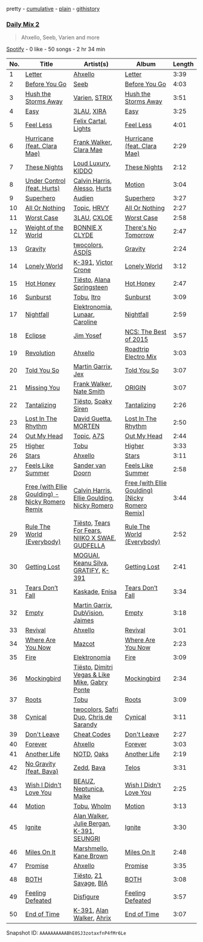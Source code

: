 pretty - [cumulative](/playlists/cumulative/37i9dQZF1E3aggHoBbHSXE.md) - [plain](/playlists/plain/37i9dQZF1E3aggHoBbHSXE) - [githistory](https://github.githistory.xyz/mdn522/spotify-playlist-archive/blob/main/playlists/plain/37i9dQZF1E3aggHoBbHSXE)

### [Daily Mix 2](https://open.spotify.com/playlist/37i9dQZF1E3aggHoBbHSXE)

> Ahxello, Seeb, Varien and more

[Spotify](https://open.spotify.com/user/spotify) - 0 like - 50 songs - 2 hr 34 min

| No. | Title | Artist(s) | Album | Length |
|---|---|---|---|---|
| 1 | [Letter](https://open.spotify.com/track/42ZubHMZ7galXbmbBbzT91) | [Ahxello](https://open.spotify.com/artist/3avjTKhr5ZAxRVGMDs9AeX) | [Letter](https://open.spotify.com/album/2Z97UjeiO5r2Jqld0ARekF) | 3:39 |
| 2 | [Before You Go](https://open.spotify.com/track/2PdR3pwyRy4sgGVfwDzApr) | [Seeb](https://open.spotify.com/artist/5iNrZmtVMtYev5M9yoWpEq) | [Before You Go](https://open.spotify.com/album/7MBLJ3i29vvsSxr2csVGlX) | 4:03 |
| 3 | [Hush the Storms Away](https://open.spotify.com/track/72KZe5MlKeMmUZNw0eIqJ2) | [Varien](https://open.spotify.com/artist/2g1JSu9UfRcQQYb3b03Km7), [STRIX](https://open.spotify.com/artist/1gex5Q4EtI0rByvzZHmUrO) | [Hush the Storms Away](https://open.spotify.com/album/6ChERXbsFq6MJtCvb1AZZe) | 3:51 |
| 4 | [Easy](https://open.spotify.com/track/6tOd448QY4mwJotfxQPgYR) | [3LAU](https://open.spotify.com/artist/4YLQaW1UU3mrVetC8gNkg5), [XIRA](https://open.spotify.com/artist/7CWqlWlNqgpEYr4vwcVzCJ) | [Easy](https://open.spotify.com/album/36G5TgLmtE6At9eSZwij78) | 3:25 |
| 5 | [Feel Less](https://open.spotify.com/track/0uEOOlUaUT2bC2a3anIVjG) | [Felix Cartal](https://open.spotify.com/artist/6roDXEmZ6AARdOUv6x5U2v), [Lights](https://open.spotify.com/artist/5pdyjBIaY5o1yOyexGIUc6) | [Feel Less](https://open.spotify.com/album/14AAzYmdbb8x9s3i4H3dL6) | 4:01 |
| 6 | [Hurricane \(feat\. Clara Mae\)](https://open.spotify.com/track/3K4faFu5uMhTuahytdLxei) | [Frank Walker](https://open.spotify.com/artist/6rcE30MaP92XafelMNZ2Sq), [Clara Mae](https://open.spotify.com/artist/6RHKEd9dpzQ4c09x8Zdaxu) | [Hurricane \(feat\. Clara Mae\)](https://open.spotify.com/album/5lYcf3BCOpocetzJCGWQF4) | 2:29 |
| 7 | [These Nights](https://open.spotify.com/track/1GL7vwDnPqCnJ2xGNxNLwG) | [Loud Luxury](https://open.spotify.com/artist/6t1gpxYbY8OlLA7D2RiikQ), [KIDDO](https://open.spotify.com/artist/5pXe6yFchq1oyYK3rq2A8i) | [These Nights](https://open.spotify.com/album/6VsiabIfqnY6VH8qJAJVPd) | 2:12 |
| 8 | [Under Control \(feat\. Hurts\)](https://open.spotify.com/track/4J7CKHCF3mdL4diUsmW8lq) | [Calvin Harris](https://open.spotify.com/artist/7CajNmpbOovFoOoasH2HaY), [Alesso](https://open.spotify.com/artist/4AVFqumd2ogHFlRbKIjp1t), [Hurts](https://open.spotify.com/artist/3w4VAlllkAWI6m0AV0Gn6a) | [Motion](https://open.spotify.com/album/48zisMeiXniWLzOQghbPqS) | 3:04 |
| 9 | [Superhero](https://open.spotify.com/track/2vm52EstTRxGsvQ44gEFRL) | [Audien](https://open.spotify.com/artist/4xnMDfgEmXZEEDdITKcGuE) | [Superhero](https://open.spotify.com/album/1UnWKwF6vpxiBxa8ZBslTs) | 3:27 |
| 10 | [All Or Nothing](https://open.spotify.com/track/2AcKLW30dJ03qXsGU3RehH) | [Topic](https://open.spotify.com/artist/0u6GtibW46tFX7koQ6uNJZ), [HRVY](https://open.spotify.com/artist/28y6CyJNkGNjJQKrlx4AmN) | [All Or Nothing](https://open.spotify.com/album/1RbpoiBzVURNZ86m1f32y5) | 2:27 |
| 11 | [Worst Case](https://open.spotify.com/track/3zbbRebB1rzlXJgq7Ufn8V) | [3LAU](https://open.spotify.com/artist/4YLQaW1UU3mrVetC8gNkg5), [CXLOE](https://open.spotify.com/artist/6M25WWmNO7wK1DnKmd3z6R) | [Worst Case](https://open.spotify.com/album/7BxXZuYlYgPcqEaFn08usZ) | 2:58 |
| 12 | [Weight of the World](https://open.spotify.com/track/3xfz9siQRtjKclvi8rtcn6) | [BONNIE X CLYDE](https://open.spotify.com/artist/74xeHqz5Ap8ZHq69TkxI0r) | [There's No Tomorrow](https://open.spotify.com/album/5INNKGgFD6LbVOwAOyctZ8) | 2:47 |
| 13 | [Gravity](https://open.spotify.com/track/7qhPd5HqLrCVpCWvpy8Hrh) | [twocolors](https://open.spotify.com/artist/7ACEUD7UsmmXrnj4OLt8f9), [ÁSDÍS](https://open.spotify.com/artist/28y5ZcfpdZAfeEE5ftCfUg) | [Gravity](https://open.spotify.com/album/6Wkt3HuhyHbxN7G9aSJ6L9) | 2:24 |
| 14 | [Lonely World](https://open.spotify.com/track/3W9qTBib3dDpL9hS4iE11o) | [K\-391](https://open.spotify.com/artist/6pWcSL9wSJZQ9ne0TnhdWr), [Victor Crone](https://open.spotify.com/artist/6TlWqqdj65mppNUHZVkjaq) | [Lonely World](https://open.spotify.com/album/2qYvZRe2FD1OXDUd5wvU6t) | 3:12 |
| 15 | [Hot Honey](https://open.spotify.com/track/7fZtgiJSNJ2QarKKKSssBp) | [Tiësto](https://open.spotify.com/artist/2o5jDhtHVPhrJdv3cEQ99Z), [Alana Springsteen](https://open.spotify.com/artist/4TPT9nwjRvEV49q7f8p4fy) | [Hot Honey](https://open.spotify.com/album/2OB4KiVHmAuD7CGpMmiqC5) | 2:47 |
| 16 | [Sunburst](https://open.spotify.com/track/5NcYCtoBkAGyxL5SCF64av) | [Tobu](https://open.spotify.com/artist/1feoGrmmD8QmNqtK2Gdwy8), [Itro](https://open.spotify.com/artist/6fEZjgt9MHR4Hp3MiBRZHX) | [Sunburst](https://open.spotify.com/album/4yS3vUFIaE2xilaeYz3p9q) | 3:09 |
| 17 | [Nightfall](https://open.spotify.com/track/3r2VDfRB3RVGkOHPPt9829) | [Elektronomia](https://open.spotify.com/artist/7qgorhDacy1FRz5HkAhDtu), [Lunaar](https://open.spotify.com/artist/13utdDa4vewlnpTmTHZNma), [Caroline](https://open.spotify.com/artist/0lAH0mtuoDPBLteml8XHKe) | [Nightfall](https://open.spotify.com/album/0Ax2c24UkaoejBmXTRpwJo) | 2:59 |
| 18 | [Eclipse](https://open.spotify.com/track/21riltMArzY8XcWGk7wGlT) | [Jim Yosef](https://open.spotify.com/artist/40HDiLfKm0tXk2FxlJx6aO) | [NCS: The Best of 2015](https://open.spotify.com/album/79Uy7NOgOMsJhTE7faQouv) | 3:57 |
| 19 | [Revolution](https://open.spotify.com/track/2uAQOX4OAUjdNtDa3EIye7) | [Ahxello](https://open.spotify.com/artist/3avjTKhr5ZAxRVGMDs9AeX) | [Roadtrip Electro Mix](https://open.spotify.com/album/3nzaExuF5US7gS00FBXnX6) | 3:03 |
| 20 | [Told You So](https://open.spotify.com/track/52dEZA0A4siRTuA4e8w3ll) | [Martin Garrix](https://open.spotify.com/artist/60d24wfXkVzDSfLS6hyCjZ), [Jex](https://open.spotify.com/artist/0NO8SsF6umjI3iQJzTycVF) | [Told You So](https://open.spotify.com/album/3peq5CPlvCF11LKMDN4k8H) | 3:07 |
| 21 | [Missing You](https://open.spotify.com/track/0FjuplRdHSojmiFvj1QY68) | [Frank Walker](https://open.spotify.com/artist/6rcE30MaP92XafelMNZ2Sq), [Nate Smith](https://open.spotify.com/artist/4NYMUsIcUUsBHbV9DICa5x) | [ORIGIN](https://open.spotify.com/album/3WNr0X7Ke2gbAALJe7OluG) | 3:07 |
| 22 | [Tantalizing](https://open.spotify.com/track/799db91cR00On6N158VLHS) | [Tiësto](https://open.spotify.com/artist/2o5jDhtHVPhrJdv3cEQ99Z), [Soaky Siren](https://open.spotify.com/artist/1XWxrP7USdeZ3LKlXxdhpC) | [Tantalizing](https://open.spotify.com/album/6zE4ILhnXYqXot6bVh2k0C) | 2:26 |
| 23 | [Lost In The Rhythm](https://open.spotify.com/track/5o06Ga8GxzI35T7AHCeARL) | [David Guetta](https://open.spotify.com/artist/1Cs0zKBU1kc0i8ypK3B9ai), [MORTEN](https://open.spotify.com/artist/19HFRWmRCl27kTk6LeqAO8) | [Lost In The Rhythm](https://open.spotify.com/album/67XD05ZxwlpGcUanJTeFJq) | 2:50 |
| 24 | [Out My Head](https://open.spotify.com/track/6ZorLNYsF1KjjV9M2OSxAF) | [Topic](https://open.spotify.com/artist/0u6GtibW46tFX7koQ6uNJZ), [A7S](https://open.spotify.com/artist/5Wg2b4Mp42gicxEeDNawf7) | [Out My Head](https://open.spotify.com/album/3MS98RpRmeMZjjffoKUGln) | 2:44 |
| 25 | [Higher](https://open.spotify.com/track/5V4DSf3LZXhtH0cPQDFktz) | [Tobu](https://open.spotify.com/artist/1feoGrmmD8QmNqtK2Gdwy8) | [Higher](https://open.spotify.com/album/6MGerx57e8iDePgPgJErOM) | 3:33 |
| 26 | [Stars](https://open.spotify.com/track/2o8LD9tJC97OKEUuEJNLXf) | [Ahxello](https://open.spotify.com/artist/3avjTKhr5ZAxRVGMDs9AeX) | [Stars](https://open.spotify.com/album/1ToQZMJ7clLvD0njTUq8P0) | 3:11 |
| 27 | [Feels Like Summer](https://open.spotify.com/track/3WkDoMgqtbQ34vToj64QcT) | [Sander van Doorn](https://open.spotify.com/artist/22bukBZvUppuwQwmDz75Gz) | [Feels Like Summer](https://open.spotify.com/album/5iKPexFQ4fxWgCvEiqdn4r) | 2:58 |
| 28 | [Free \(with Ellie Goulding\) \- Nicky Romero Remix](https://open.spotify.com/track/5teofOpFb6BllwQT8OmqIf) | [Calvin Harris](https://open.spotify.com/artist/7CajNmpbOovFoOoasH2HaY), [Ellie Goulding](https://open.spotify.com/artist/0X2BH1fck6amBIoJhDVmmJ), [Nicky Romero](https://open.spotify.com/artist/5ChF3i92IPZHduM7jN3dpg) | [Free \(with Ellie Goulding\) \[Nicky Romero Remix\]](https://open.spotify.com/album/2MObLeDrhGjJMULsc9kAzp) | 3:44 |
| 29 | [Rule The World \(Everybody\)](https://open.spotify.com/track/2f2dRxjiUOoV5qhZFbnVO6) | [Tiësto](https://open.spotify.com/artist/2o5jDhtHVPhrJdv3cEQ99Z), [Tears For Fears](https://open.spotify.com/artist/4bthk9UfsYUYdcFyqxmSUU), [NIIKO X SWAE](https://open.spotify.com/artist/7ui1kBUIbujvJnIXxDjoWz), [GUDFELLA](https://open.spotify.com/artist/3KjZMSSy0BaCVdvL0VABRO) | [Rule The World \(Everybody\)](https://open.spotify.com/album/6Br9xGHQxq9VrTjsiYJ7NJ) | 2:52 |
| 30 | [Getting Lost](https://open.spotify.com/track/71IxdxUXlRpBrRASkihDZ4) | [MOGUAI](https://open.spotify.com/artist/4xgFgBZ7CRtgtHcziClOwQ), [Keanu Silva](https://open.spotify.com/artist/1zLMhO4zzzxt5PMV4wMS3y), [GRATIFY](https://open.spotify.com/artist/5vLZlXIqghQxwSIiq3lgnh), [K\-391](https://open.spotify.com/artist/6pWcSL9wSJZQ9ne0TnhdWr) | [Getting Lost](https://open.spotify.com/album/0qdinh0sxfnzRxRa9mzgeB) | 2:41 |
| 31 | [Tears Don’t Fall](https://open.spotify.com/track/3Hsbv9Z19MaIfXOu8S2v34) | [Kaskade](https://open.spotify.com/artist/6TQj5BFPooTa08A7pk8AQ1), [Enisa](https://open.spotify.com/artist/19mMHUyLK5uYyg9D14yJP6) | [Tears Don’t Fall](https://open.spotify.com/album/57nuOUDbXKsN91R9ry5EAj) | 3:34 |
| 32 | [Empty](https://open.spotify.com/track/575ViHchpSUjfTLCQPdE49) | [Martin Garrix](https://open.spotify.com/artist/60d24wfXkVzDSfLS6hyCjZ), [DubVision](https://open.spotify.com/artist/3XINWZaloea97SIRiyTJxX), [Jaimes](https://open.spotify.com/artist/6EdfpkgBzauysFts2D0LSO) | [Empty](https://open.spotify.com/album/5UPw5Z0vsHExBhH56uS3iQ) | 3:18 |
| 33 | [Revival](https://open.spotify.com/track/2o776BgqocnfzqgEb1QYa9) | [Ahxello](https://open.spotify.com/artist/3avjTKhr5ZAxRVGMDs9AeX) | [Revival](https://open.spotify.com/album/3RsMhp28gBvGMF9fafIW3Q) | 3:01 |
| 34 | [Where Are You Now](https://open.spotify.com/track/42dmvIRqdaKR4MxfLFAPUE) | [Mazcot](https://open.spotify.com/artist/0qEfm4ATaAE8ojkufr2Za8) | [Where Are You Now](https://open.spotify.com/album/6Qa9g7PMzBGLLV35TzS3QN) | 2:23 |
| 35 | [Fire](https://open.spotify.com/track/0fbspWuEdaaT9vfmbAZr1C) | [Elektronomia](https://open.spotify.com/artist/7qgorhDacy1FRz5HkAhDtu) | [Fire](https://open.spotify.com/album/1ACLWdAnavt48D8Ekll2yv) | 3:09 |
| 36 | [Mockingbird](https://open.spotify.com/track/2x4JC9TxW2LACuuxbsncfG) | [Tiësto](https://open.spotify.com/artist/2o5jDhtHVPhrJdv3cEQ99Z), [Dimitri Vegas & Like Mike](https://open.spotify.com/artist/73jBynjsVtofjRpdpRAJGk), [Gabry Ponte](https://open.spotify.com/artist/5ENS85nZShljwNgg4wFD7D) | [Mockingbird](https://open.spotify.com/album/22dOSFgcI8e3gJbHpG5gYg) | 2:34 |
| 37 | [Roots](https://open.spotify.com/track/1BEj3XQ3MHwWgMyWuUaVLt) | [Tobu](https://open.spotify.com/artist/1feoGrmmD8QmNqtK2Gdwy8) | [Roots](https://open.spotify.com/album/4PbAYX3OaTfV0vwdLbED82) | 3:09 |
| 38 | [Cynical](https://open.spotify.com/track/4fLnoXqsxHZFvGKppc7kCr) | [twocolors](https://open.spotify.com/artist/7ACEUD7UsmmXrnj4OLt8f9), [Safri Duo](https://open.spotify.com/artist/2UOx6w3eHpPKc3RBnNV3Rl), [Chris de Sarandy](https://open.spotify.com/artist/3xAB6KlDT1mrv1y74c3H3X) | [Cynical](https://open.spotify.com/album/4vkCsDg2I4j0vo2lpBgiWa) | 3:11 |
| 39 | [Don't Leave](https://open.spotify.com/track/7gBJ8A4suIqK1UZ965Qhet) | [Cheat Codes](https://open.spotify.com/artist/7DMveApC7UnC2NPfPvlHSU) | [Don't Leave](https://open.spotify.com/album/64RChc5jCeCIl7VLEptkXR) | 2:27 |
| 40 | [Forever](https://open.spotify.com/track/0eBVw5OTf3l9vLTEnHVQ2A) | [Ahxello](https://open.spotify.com/artist/3avjTKhr5ZAxRVGMDs9AeX) | [Forever](https://open.spotify.com/album/1ssnGpPvP4aZCrTqxDDGIY) | 3:03 |
| 41 | [Another Life](https://open.spotify.com/track/5vSwn5J5QdE5g6FJm7gg9E) | [NOTD](https://open.spotify.com/artist/5jAMCwdNHWr7JThxtMuEyy), [Oaks](https://open.spotify.com/artist/1X2sRzO3K7Uvry9JWbG2iO) | [Another Life](https://open.spotify.com/album/1FlZN9twq2MMzucN76UOU0) | 2:19 |
| 42 | [No Gravity \(feat\. Bava\)](https://open.spotify.com/track/6r4ual3l2rTXnxp6T8WM1g) | [Zedd](https://open.spotify.com/artist/2qxJFvFYMEDqd7ui6kSAcq), [Bava](https://open.spotify.com/artist/7lOLWr9bmaivFDeoLYzD1U) | [Telos](https://open.spotify.com/album/5V7WoYwRXtheRjhOjgUeR5) | 3:31 |
| 43 | [Wish I Didn't Love You](https://open.spotify.com/track/5UvpdlLfvuaBd4jvmgUa5N) | [BEAUZ](https://open.spotify.com/artist/2Wzb0u138rgoZQTK3ytknT), [Neptunica](https://open.spotify.com/artist/5dGsIOepO9ufQlXjW8KrPL), [Maike](https://open.spotify.com/artist/1CVoPwlZCLiNxVqLMJlR9G) | [Wish I Didn't Love You](https://open.spotify.com/album/7JlJOVJ4E2xW5KTgNHvASQ) | 2:25 |
| 44 | [Motion](https://open.spotify.com/track/6UARHuqAI1PaFYjvScXZRH) | [Tobu](https://open.spotify.com/artist/1feoGrmmD8QmNqtK2Gdwy8), [Wholm](https://open.spotify.com/artist/6yIboctPwsCT9uirl4WESO) | [Motion](https://open.spotify.com/album/4Siwx9v9dn3hI9GNh9tO3w) | 3:13 |
| 45 | [Ignite](https://open.spotify.com/track/1jLsirPDkUS2g4gnkYua58) | [Alan Walker](https://open.spotify.com/artist/7vk5e3vY1uw9plTHJAMwjN), [Julie Bergan](https://open.spotify.com/artist/2Tg0aF5cbZktYFzgR1iAKv), [K\-391](https://open.spotify.com/artist/6pWcSL9wSJZQ9ne0TnhdWr), [SEUNGRI](https://open.spotify.com/artist/20j1uz7iDOtIvIzCr5S8nx) | [Ignite](https://open.spotify.com/album/6Rg9tJW4DSAUyNp59VXzu1) | 3:30 |
| 46 | [Miles On It](https://open.spotify.com/track/4pkb8SbRGeHAvdb87v9rpf) | [Marshmello](https://open.spotify.com/artist/64KEffDW9EtZ1y2vBYgq8T), [Kane Brown](https://open.spotify.com/artist/3oSJ7TBVCWMDMiYjXNiCKE) | [Miles On It](https://open.spotify.com/album/5gWV4yp27HCbXJ1YLe8hQM) | 2:48 |
| 47 | [Promise](https://open.spotify.com/track/2AWnVHScQhmYprgCBvC1gm) | [Ahxello](https://open.spotify.com/artist/3avjTKhr5ZAxRVGMDs9AeX) | [Promise](https://open.spotify.com/album/6HhXwmfuKMNWmyy910Xwk5) | 3:35 |
| 48 | [BOTH](https://open.spotify.com/track/7mobUfp1aL8A6CdugCMWft) | [Tiësto](https://open.spotify.com/artist/2o5jDhtHVPhrJdv3cEQ99Z), [21 Savage](https://open.spotify.com/artist/1URnnhqYAYcrqrcwql10ft), [BIA](https://open.spotify.com/artist/6veh5zbFpm31XsPdjBgPER) | [BOTH](https://open.spotify.com/album/4WithBxkUVDf6Xe0KbTOkL) | 3:08 |
| 49 | [Feeling Defeated](https://open.spotify.com/track/3qieJExSZk84A0ro8ch3jM) | [Disfigure](https://open.spotify.com/artist/6qS98hCc0GWwq1AShPNl2w) | [Feeling Defeated](https://open.spotify.com/album/5SM2E1LgnCnCtnX2Og0A3G) | 3:57 |
| 50 | [End of Time](https://open.spotify.com/track/67O8CWXxPsfz8orZVGMQwf) | [K\-391](https://open.spotify.com/artist/6pWcSL9wSJZQ9ne0TnhdWr), [Alan Walker](https://open.spotify.com/artist/7vk5e3vY1uw9plTHJAMwjN), [Ahrix](https://open.spotify.com/artist/0kXCdaJ7C5MD27jXxzvHsa) | [End of Time](https://open.spotify.com/album/03tk4zBML1lvnm5xrjnJFl) | 3:07 |

Snapshot ID: `AAAAAAAAAABhE0SJ3zotaxfnP4fMr6Le`
